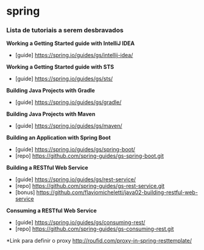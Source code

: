 # spring


### Lista de tutoriais a serem desbravados


__Working a Getting Started guide with IntelliJ IDEA__

- [guide] https://spring.io/guides/gs/intellij-idea/


__Working a Getting Started guide with STS__

- [guide] https://spring.io/guides/gs/sts/


__Building Java Projects with Gradle__

- [guide] https://spring.io/guides/gs/gradle/


__Building Java Projects with Maven__

- [guide] https://spring.io/guides/gs/maven/


__Building an Application with Spring Boot__

- [guide] https://spring.io/guides/gs/spring-boot/
- [repo]  https://github.com/spring-guides/gs-spring-boot.git


__Building a RESTful Web Service__

- [guide] https://spring.io/guides/gs/rest-service/
- [repo]  https://github.com/spring-guides/gs-rest-service.git
- [bonus] https://github.com/flaviomicheletti/java02-building-restful-web-service



__Consuming a RESTful Web Service__

- [guide] https://spring.io/guides/gs/consuming-rest/
- [repo]  https://github.com/spring-guides/gs-consuming-rest.git



*Link para definir o proxy http://roufid.com/proxy-in-spring-resttemplate/